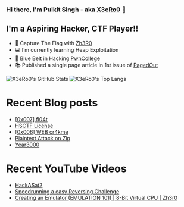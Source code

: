 ### Hi there, I'm Pulkit Singh - aka [X3eRo0](https://x3ero0.tech/) 👋


## I'm a Aspiring Hacker, CTF Player!!

- 🏁 Capture The Flag with [Zh3R0](https://ctftime.org/team/116018)
- 💻 I’m currently learning Heap Exploitation 
- 🥋 Blue Belt in Hacking [PwnCollege](https://pwn.college/belts)
- 📚 Published a single page article in 1st issue of [PagedOut](https://pagedout.institute/)


<div>
  <img align="left" alt="X3eRo0's GitHub Stats" src="https://github-readme-stats.vercel.app/api?username=X3eRo0&show_icons=true&theme=dracula" />
  <img algin="right" alt="X3eRo0's Top Langs" src="https://github-readme-stats.vercel.app/api/top-langs/?username=X3eRo0&theme=dracula" />
</div>

# Recent Blog posts
<!-- BLOG-POST-LIST:START -->
- [[0x007] fl04t](https://x3ero0.tech/crackmes/fl04t/)
- [HSCTF License](https://x3ero0.tech/posts/hsctf-license/)
- [[0x006] WEB cr4kme](https://x3ero0.tech/crackmes/real_web_cr4kme/)
- [Plaintext Attack on Zip](https://x3ero0.tech/posts/plaintext_attack_on_zip_legacy_crypto/)
- [Year3000](https://x3ero0.tech/posts/year3000/)
<!-- BLOG-POST-LIST:END -->

# Recent YouTube Videos
<!-- YOUTUBE:START -->
- [HackASat2](https://www.youtube.com/watch?v=ouroWRoSp1w)
- [Speedrunning a easy Reversing Challenge](https://www.youtube.com/watch?v=5AYGlq7LmTk)
- [Creating an Emulator (EMULATION 101) | 8-Bit Virtual CPU | Zh3r0](https://www.youtube.com/watch?v=sVVOSkHEYBM)
<!-- YOUTUBE:END -->
